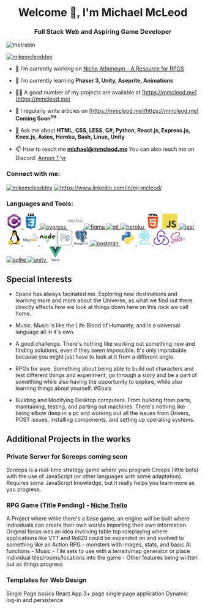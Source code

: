 <h1 align="center">Welcome 👋, I'm Michael McLeod</h1>

<!--
**TheTrabin/TheTrabin** is a ✨ _special_ ✨ repository because its `README.md` (this file) appears on your GitHub profile.

Here are some ideas to get you started:

- 🔭 I’m currently working on ...
- 🌱 I’m currently learning ...
- 👯 I’m looking to collaborate on ...
- 🤔 I’m looking for help with ...
- 💬 Ask me about ...
- 📫 How to reach me: ...
- 😄 Pronouns: ...
- ⚡ Fun fact: ...
-->
<h3 align="center">Full Stack Web and Aspiring Game Developer</h3>

<p align="left"> <img src="https://komarev.com/ghpvc/?username=thetrabin&label=Profile%20views&color=0e75b6&style=flat" alt="thetrabin" /> </p>

<p align="left"> <a href="https://twitter.com/mikemcleoddev" target="blank"><img src="https://img.shields.io/twitter/follow/mikemcleoddev?logo=twitter&style=for-the-badge" alt="mikemcleoddev" /></a> </p>

- 🔭 I’m currently working on [Niche Atheneum - A Resource for RPGS](https://github.com/TheTrabin/niche-atheneum)

- 🌱 I’m currently learning **Phaser 3, Unity, Aseprite, Animations**

- 👨‍💻 A good number of my projects are available at [https://mmcleod.me](https://mmcleod.me)

- 📝 I regularly write articles on [https://mmcleod.me](https://mmcleod.me) **Coming Soon<sup>tm</sup>**

- 💬 Ask me about **HTML, CSS, LESS, C#, Python, React.js, Express.js, Knex.js, Axios, Heroku, Bash, Linux, Unity**

- 📫 How to reach me **michael@mmcleod.me**
    You can also reach me on Discord: [Annon T'yr](discord.gg/V9fPRfKXu9)

<h3 align="left">Connect with me:</h3>
<p align="left">
<a href="https://twitter.com/mikemcleoddev" target="blank"><img align="center" src="https://cdn.jsdelivr.net/npm/simple-icons@3.0.1/icons/twitter.svg" alt="mikemcleoddev" height="30" width="40" /></a>
<a href="https://linkedin.com/in/https://www.linkedin.com/in/mj-mcleod/" target="blank"><img align="center" src="https://cdn.jsdelivr.net/npm/simple-icons@3.0.1/icons/linkedin.svg" alt="https://www.linkedin.com/in/mj-mcleod/" height="30" width="40" /></a>
</p>

<h3 align="left">Languages and Tools:</h3>
<p align="left"> <a href="https://www.w3schools.com/cs/" target="_blank"> <img src="https://raw.githubusercontent.com/devicons/devicon/master/icons/csharp/csharp-original.svg" alt="csharp" width="40" height="40"/> </a> <a href="https://www.w3schools.com/css/" target="_blank"> <img src="https://raw.githubusercontent.com/devicons/devicon/master/icons/css3/css3-original-wordmark.svg" alt="css3" width="40" height="40"/> </a> <a href="https://www.cypress.io" target="_blank"> <img src="https://raw.githubusercontent.com/simple-icons/simple-icons/6e46ec1fc23b60c8fd0d2f2ff46db82e16dbd75f/icons/cypress.svg" alt="cypress" width="40" height="40"/> </a> <a href="https://expressjs.com" target="_blank"> <img src="https://raw.githubusercontent.com/devicons/devicon/master/icons/express/express-original-wordmark.svg" alt="express" width="40" height="40"/> </a> <a href="https://www.figma.com/" target="_blank"> <img src="https://www.vectorlogo.zone/logos/figma/figma-icon.svg" alt="figma" width="40" height="40"/> </a> <a href="https://git-scm.com/" target="_blank"> <img src="https://www.vectorlogo.zone/logos/git-scm/git-scm-icon.svg" alt="git" width="40" height="40"/> </a> <a href="https://heroku.com" target="_blank"> <img src="https://www.vectorlogo.zone/logos/heroku/heroku-icon.svg" alt="heroku" width="40" height="40"/> </a> <a href="https://www.w3.org/html/" target="_blank"> <img src="https://raw.githubusercontent.com/devicons/devicon/master/icons/html5/html5-original-wordmark.svg" alt="html5" width="40" height="40"/> </a> <a href="https://developer.mozilla.org/en-US/docs/Web/JavaScript" target="_blank"> <img src="https://raw.githubusercontent.com/devicons/devicon/master/icons/javascript/javascript-original.svg" alt="javascript" width="40" height="40"/> </a> <a href="https://jestjs.io" target="_blank"> <img src="https://www.vectorlogo.zone/logos/jestjsio/jestjsio-icon.svg" alt="jest" width="40" height="40"/> </a> <a href="https://www.linux.org/" target="_blank"> <img src="https://raw.githubusercontent.com/devicons/devicon/master/icons/linux/linux-original.svg" alt="linux" width="40" height="40"/> </a> <a href="https://www.mysql.com/" target="_blank"> <img src="https://raw.githubusercontent.com/devicons/devicon/master/icons/mysql/mysql-original-wordmark.svg" alt="mysql" width="40" height="40"/> </a> <a href="https://nodejs.org" target="_blank"> <img src="https://raw.githubusercontent.com/devicons/devicon/master/icons/nodejs/nodejs-original-wordmark.svg" alt="nodejs" width="40" height="40"/> </a> <a href="https://www.photoshop.com/en" target="_blank"> <img src="https://raw.githubusercontent.com/devicons/devicon/master/icons/photoshop/photoshop-line.svg" alt="photoshop" width="40" height="40"/> </a> <a href="https://www.postgresql.org" target="_blank"> <img src="https://raw.githubusercontent.com/devicons/devicon/master/icons/postgresql/postgresql-original-wordmark.svg" alt="postgresql" width="40" height="40"/> </a> <a href="https://postman.com" target="_blank"> <img src="https://www.vectorlogo.zone/logos/getpostman/getpostman-icon.svg" alt="postman" width="40" height="40"/> </a> <a href="https://www.python.org" target="_blank"> <img src="https://raw.githubusercontent.com/devicons/devicon/master/icons/python/python-original.svg" alt="python" width="40" height="40"/> </a> <a href="https://reactjs.org/" target="_blank"> <img src="https://raw.githubusercontent.com/devicons/devicon/master/icons/react/react-original-wordmark.svg" alt="react" width="40" height="40"/> </a> <a href="https://redux.js.org" target="_blank"> <img src="https://raw.githubusercontent.com/devicons/devicon/master/icons/redux/redux-original.svg" alt="redux" width="40" height="40"/> </a> <a href="https://sass-lang.com" target="_blank"> <img src="https://raw.githubusercontent.com/devicons/devicon/master/icons/sass/sass-original.svg" alt="sass" width="40" height="40"/> </a> <a href="https://www.sqlite.org/" target="_blank"> <img src="https://www.vectorlogo.zone/logos/sqlite/sqlite-icon.svg" alt="sqlite" width="40" height="40"/> </a> <a href="https://unity.com/" target="_blank"> <img src="https://www.vectorlogo.zone/logos/unity3d/unity3d-icon.svg" alt="unity" width="40" height="40"/> </a> <a href="https://vuejs.org/" target="_blank"> <img src="https://raw.githubusercontent.com/devicons/devicon/master/icons/vuejs/vuejs-original-wordmark.svg" alt="vuejs" width="40" height="40"/> </a> </p>

## Special Interests

- Space has always facinated me. Exploring new destinations and learning more and more about the Universe, as what we find out there directly effects how we look at things down here on this rock we call home.

- Music. Music is like the Life Blood of Humanity, and is a universal language all in it's own.

- A good challenge. There's nothing like working out something new and finding solutions, even if they seem impossible. It's only improbable because you might just have to look at it from a different angle.

- RPGs for sure. Something about being able to build out characters and test different things and experiment, go through a story and be a part of something while also having the opportunity to explore, while also learning things about yourself. #Goals

- Building and Modifying Desktop computers. From building from parts, maintaining, testing, and parting out machines. There's nothing like being elbow deep in a pc and working out all the issues from Drivers, POST issues, installing components, and setting up operating systems.

## Additional Projects in the works

### Private Server for Screeps coming soon
Screeps is a real-time strategy game where you program Creeps (little bots) with the use of JavaScript (or other languages with some adaptation). Requires some JavaScript knowledge, but it really helps you learn more as you progress.

### RPG Game (Title Pending) - [Niche Trello](https://trello.com/b/rrwLOHw7/niche-idle)
A Project where while there's a base game, an engine will be built where individuals can create their own worlds importing their own information.
Original focus was an idea involving table top roleplaying where applications like VTT and Roll20 could be expanded on and evolved to something like an Action RPG
    - monsters with images, stats, and basic AI functions
    - Music
    - Tile sets to use with a terrain/map generator or place individual tiles/rooms/locations into the game
    - Other features being written out as things progress

### Templates for Web Design
Single Page basics
React App 3+ page single page application
Dynamic log-in and persistence